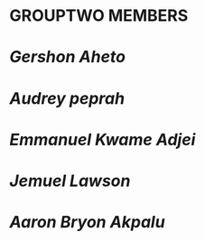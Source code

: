 # GROUPTWO MEMBERS
# 
# *Gershon Aheto*
# *Audrey peprah*
# *Emmanuel Kwame Adjei*
# *Jemuel Lawson*
# *Aaron Bryon Akpalu*
